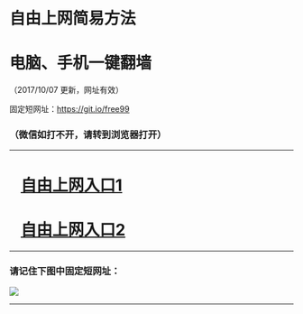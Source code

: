 ﻿# 自由上网简易方法

# 电脑、手机一键翻墙

（2017/10/07 更新，网址有效）

固定短网址：https://git.io/free99

### （微信如打不开，请转到浏览器打开）


***





# &nbsp;&nbsp; <a href="http://ft105837393.fwq-tz-1001.info/fwqtz01.html?t=100700132189 " target="_blank">自由上网入口1</a>
# &nbsp;&nbsp; <a href="http://ft882327389.fwq-tz-1002.info/fwqtz02.html?t=100700118307 " target="_blank">自由上网入口2</a>
***

### 请记住下图中固定短网址：

<img src="https://s3-us-west-2.amazonaws.com/fwq-1001/yjfq-20170905okok.png" /> 


***

